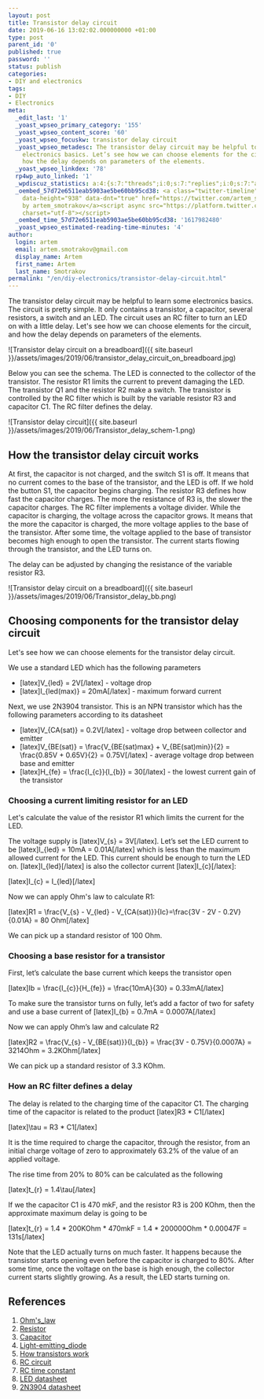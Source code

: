 ```yaml
---
layout: post
title: Transistor delay circuit
date: 2019-06-16 13:02:02.000000000 +01:00
type: post
parent_id: '0'
published: true
password: ''
status: publish
categories:
- DIY and electronics
tags:
- DIY
- Electronics
meta:
  _edit_last: '1'
  _yoast_wpseo_primary_category: '155'
  _yoast_wpseo_content_score: '60'
  _yoast_wpseo_focuskw: transistor delay circuit
  _yoast_wpseo_metadesc: The transistor delay circuit may be helpful to learn some
    electronics basics. Let’s see how we can choose elements for the circuit, and
    how the delay depends on parameters of the elements.
  _yoast_wpseo_linkdex: '78'
  rp4wp_auto_linked: '1'
  _wpdiscuz_statistics: a:4:{s:7:"threads";i:0;s:7:"replies";i:0;s:7:"authors";i:0;s:14:"recent_authors";a:0:{}}
  _oembed_57d72e6511eab5903ae5be60bb95cd38: <a class="twitter-timeline" data-width="625"
    data-height="938" data-dnt="true" href="https://twitter.com/artem_smotrakov?ref_src=twsrc%5Etfw">Tweets
    by artem_smotrakov</a><script async src="https://platform.twitter.com/widgets.js"
    charset="utf-8"></script>
  _oembed_time_57d72e6511eab5903ae5be60bb95cd38: '1617982480'
  _yoast_wpseo_estimated-reading-time-minutes: '4'
author:
  login: artem
  email: artem.smotrakov@gmail.com
  display_name: Artem
  first_name: Artem
  last_name: Smotrakov
permalink: "/en/diy-electronics/transistor-delay-circuit.html"
---
```

<!-- wp:paragraph -->

The transistor delay circuit may be helpful to learn some electronics basics. The circuit is pretty simple. It only contains a transistor, a capacitor, several resistors, a switch and an LED. The circuit uses an RC filter to turn an LED on with a little delay. Let's see how we can choose elements for the circuit, and how the delay depends on parameters of the elements.

<!-- /wp:paragraph -->

<!-- wp:image {"id":3167} -->

![Transistor delay circuit on a breadboard]({{ site.baseurl }}/assets/images/2019/06/transistor_delay_circuit_on_breadboard.jpg)

<!-- /wp:image -->

<!-- wp:more -->  
<!--more-->  
<!-- /wp:more -->

<!-- wp:paragraph -->

Below you can see the schema. The LED is connected to the collector of the transistor. The resistor R1 limits the current to prevent damaging the LED. The transistor Q1 and the resistor R2 make a switch. The transistor is controlled by the RC filter which is built by the variable resistor R3 and capacitor C1. The RC filter defines the delay.

<!-- /wp:paragraph -->

<!-- wp:image {"id":3187,"width":479,"height":443} -->

![Transistor delay circuit]({{ site.baseurl }}/assets/images/2019/06/Transistor_delay_schem-1.png)

<!-- /wp:image -->

<!-- wp:heading -->

## How the transistor delay circuit works

<!-- /wp:heading -->

<!-- wp:paragraph -->

At first, the capacitor is not charged, and the switch S1 is off. It means that no current comes to the base of the transistor, and the LED is off. If we hold the button S1, the capacitor begins charging. The resistor R3 defines how fast the capacitor charges. The more the resistance of R3 is, the slower the capacitor charges. The RC filter implements a voltage divider. While the capacitor is charging, the voltage across the capacitor grows. It means that the more the capacitor is charged, the more voltage applies to the base of the transistor. After some time, the voltage applied to the base of transistor becomes high enough to open the transistor. The current starts flowing through the transistor, and the LED turns on.

<!-- /wp:paragraph -->

<!-- wp:paragraph -->

The delay can be adjusted by changing the resistance of the variable resistor R3.

<!-- /wp:paragraph -->

<!-- wp:image {"id":3182,"width":438,"height":546} -->

![Transistor delay circuit on a breadboard]({{ site.baseurl }}/assets/images/2019/06/Transistor_delay_bb.png)

<!-- /wp:image -->

<!-- wp:heading -->

## Choosing components for the transistor delay circuit

<!-- /wp:heading -->

<!-- wp:paragraph -->

Let's see how we can choose elements for the transistor delay circuit.

<!-- /wp:paragraph -->

<!-- wp:paragraph -->

We use a standard LED which has the following parameters

<!-- /wp:paragraph -->

<!-- wp:list -->

- [latex]V\_{led} = 2V[/latex] - voltage drop 
- [latex]I\_{led(max)} = 20mA[/latex] - maximum forward current

<!-- /wp:list -->

<!-- wp:paragraph -->

Next, we use 2N3904 transistor. This is an NPN transistor which has the following parameters according to its datasheet

<!-- /wp:paragraph -->

<!-- wp:list -->

- [latex]V\_{CA(sat)} = 0.2V[/latex] - voltage drop between collector and emitter
- [latex]V\_{BE(sat)} = \frac{V\_{BE(sat)max} + V\_{BE(sat)min}}{2} = \frac{0.85V + 0.65V}{2} = 0.75V[/latex] - average voltage drop between base and emitter
- [latex]H\_{fe} = \frac{I\_{c}}{I\_{b}} = 30[/latex] - the lowest current gain of the transistor

<!-- /wp:list -->

<!-- wp:heading {"level":3} -->

### Choosing a current limiting resistor for an LED 

<!-- /wp:heading -->

<!-- wp:paragraph -->

Let's calculate the value of the resistor R1 which limits the current for the LED.

<!-- /wp:paragraph -->

<!-- wp:paragraph -->

The voltage supply is [latex]V\_{s} = 3V[/latex]. Let’s set the LED current to be [latex]I\_{led} = 10mA = 0.01A[/latex] which is less than the maximum allowed current for the LED. This current should be enough to turn the LED on. [latex]I\_{led}[/latex] is also the collector current [latex]I\_{c}[/latex]:

<!-- /wp:paragraph -->

<!-- wp:paragraph -->

[latex]I\_{c} = I\_{led}[/latex]

<!-- /wp:paragraph -->

<!-- wp:paragraph -->

Now we can apply Ohm's law to calculate R1:

<!-- /wp:paragraph -->

<!-- wp:paragraph -->

[latex]R1 = \frac{V\_{s} - V\_{led} - V\_{CA(sat)}}{Ic}=\frac{3V - 2V - 0.2V}{0.01A} = 80 Ohm[/latex]

<!-- /wp:paragraph -->

<!-- wp:paragraph -->

We can pick up a standard resistor of 100 Ohm.

<!-- /wp:paragraph -->

<!-- wp:heading {"level":3} -->

### Choosing a base resistor for a transistor

<!-- /wp:heading -->

<!-- wp:paragraph -->

First, let’s calculate the base current which keeps the transistor open

<!-- /wp:paragraph -->

<!-- wp:paragraph -->

[latex]Ib = \frac{I\_{c}}{H\_{fe}} = \frac{10mA}{30} = 0.33mA[/latex]

<!-- /wp:paragraph -->

<!-- wp:paragraph -->

To make sure the transistor turns on fully, let’s add a factor of two for safety and use a base current of [latex]I\_{b} = 0.7mA = 0.0007A[/latex]

<!-- /wp:paragraph -->

<!-- wp:paragraph -->

Now we can apply Ohm’s law and calculate R2

<!-- /wp:paragraph -->

<!-- wp:paragraph -->

[latex]R2 = \frac{V\_{s} - V\_{BE(sat)}}{I\_{b}} = \frac{3V - 0.75V}{0.0007A} = 3214Ohm = 3.2KOhm[/latex]

<!-- /wp:paragraph -->

<!-- wp:paragraph -->

We can pick up a standard resistor of 3.3 KOhm.

<!-- /wp:paragraph -->

<!-- wp:heading {"level":3} -->

### How an RC filter defines a delay

<!-- /wp:heading -->

<!-- wp:paragraph -->

The delay is related to the charging time of the capacitor C1. The charging time of the capacitor is related to the product [latex]R3 \* C1[/latex]

<!-- /wp:paragraph -->

<!-- wp:paragraph -->

[latex]\tau = R3 \* C1[/latex]

<!-- /wp:paragraph -->

<!-- wp:paragraph -->

It is the time required to charge the capacitor, through the resistor, from an initial charge voltage of zero to approximately 63.2% of the value of an applied voltage.

<!-- /wp:paragraph -->

<!-- wp:paragraph -->

The rise time from 20% to 80% can be calculated as the following

<!-- /wp:paragraph -->

<!-- wp:paragraph -->

[latex]t\_{r} = 1.4\tau[/latex]

<!-- /wp:paragraph -->

<!-- wp:paragraph -->

If we the capacitor C1 is 470 mkF, and the resistor R3 is 200 KOhm, then the approximate maximum delay is going to be

<!-- /wp:paragraph -->

<!-- wp:paragraph -->

[latex]t\_{r} = 1.4 \* 200KOhm \* 470mkF = 1.4 \* 200000Ohm \* 0.00047F = 131s[/latex]

<!-- /wp:paragraph -->

<!-- wp:paragraph -->

Note that the LED actually turns on much faster. It happens because the transistor starts opening even before the capacitor is charged to 80%. After some time, once the voltage on the base is high enough, the collector current starts slightly growing. As a result, the LED starts turning on.

<!-- /wp:paragraph -->

<!-- wp:heading -->

## References

<!-- /wp:heading -->

<!-- wp:list {"ordered":true} -->

1. [Ohm's\_law](https://en.wikipedia.org/wiki/Ohm%27s_law)
2. [Resistor](https://en.wikipedia.org/wiki/Resistor)
3. [Capacitor](https://en.wikipedia.org/wiki/Capacitor)
4. [Light-emitting\_diode](https://en.wikipedia.org/wiki/Light-emitting_diode)
5. [How transistors work](https://www.build-electronic-circuits.com/how-transistors-work/)
6. [RC circuit](https://en.wikipedia.org/wiki/RC_circuit)
7. [RC time constant](https://en.wikipedia.org/wiki/RC_time_constant)
8. [LED datasheet](https://www.sparkfun.com/datasheets/Components/YSL-R596CR3G4B5C-C10.pdf)
9. [2N3904 datasheet](https://www.onsemi.com/pub/Collateral/2N3903-D.PDF)

<!-- /wp:list -->

